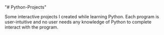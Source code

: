 "# Python-Projects" 

Some interactive projects I created while learning Python. Each program 
is user-intuitive and no user needs any knowledge of Python to complete 
interact with the program.

